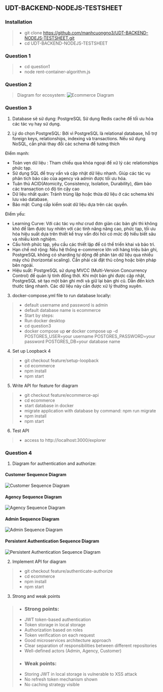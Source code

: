 ## UDT-BACKEND-NODEJS-TESTSHEET
### Installation
> - git clone https://github.com/manhcuongno3/UDT-BACKEND-NODEJS-TESTSHEET.git
> - cd UDT-BACKEND-NODEJS-TESTSHEET

### Question 1
> - cd question1
> - node rent-container-algorithm.js

### Question 2
> Diagram for ecosystem:
> ![Ecommerce Diagram](question2/ecommerce.diagram.png)

### Question 3

1. Database sẽ sử dụng: PostgreSQL
Sử dụng Redis cache để tối ưu hóa các tác vụ hay sử dụng.

2. Lý do chọn PostgreSQL: 
Bởi vì PostgreSQL là relational database, hỗ trợ foreign keys, relationships, indexing và transactions. Nếu sử dụng NoSQL, 
cần phải thay đổi các schema để tương thích

Điểm mạnh:
 - Toàn vẹn dữ liệu : Tham chiếu qua khóa ngoại để xử lý các relationships phức tạp.
 - Sử dụng SQL để truy vấn và cập nhật dữ liệu nhanh. Giúp các tác vụ phân tích báo cáo của agency và admin được tối ưu hóa.
 - Tuân thủ ACID(Atomicity, Consistency, Isolation, Durability), đảm bảo các transaction có độ tin cậy cao
 - Dữ liệu nhất quán: Tránh trùng lặp hoặc thừa dữ liệu ở các schema khi lưu vào database.
 - Bảo mật: Cung cấp kiểm soát dữ liệu dựa trên các quyền.

Điểm yếu: 
 - Learning Curve: Với các tác vụ như crud đơn giản các bản ghi thì không khó để làm được tuy nhiên với các tính năng nâng cao, phức tạp, tối ưu hóa 
 hiệu suất dựa trên thiết kế truy vấn đòi hỏi có mức độ hiểu biết sâu và nhiều kinh nghiệm.
 - Cấu hình phức tạp, yêu cầu các thiết lập để có thể triển khai và bảo trì.
 - Hạn chế mở rộng: Nếu hệ thống e-commerce lớn với hàng triệu bản ghi, PostgreSQL không có sharding tự dộng để phân tán dữ liệu qua nhiều máy 
 chủ (horizontal scaling). Cần phải cài đặt thủ công hoặc biện pháp bên ngoài.
 - Hiệu suất: PostgreSQL sử dụng MVCC (Multi-Version Concurrency Control) để quản lý tính đồng thời. Khi một bản ghi được cập nhật, PostgreSQL sẽ tạo
 một bản ghi mới và giữ lại bản ghi cũ. Dẫn đến kích thước tăng nhanh. Các dữ liệu này cần được xử lý thường xuyên.

3. docker-compose.yml file to run database locally:
> - default username and password is admin
> - default database name is ecommerce
> - Start by steps:
> - Run docker desktop
> - cd question3
> - docker compose up __or__ docker compose up -d POSTGRES_USER=your username POSTGRES_PASSWORD=your password POSTGRES_DB=your database name

4. Set up Loopback 4
> - git checkout feature/setup-loopback
> - cd ecommerce
> - npm install
> - npm start

5. Write API for feature for diagram
> - git checkout feature/ecommerce-api
> - cd ecommerce
> - start database in docker
> - migrate application with database by command: npm run migrate
> - npm install
> - npm start 

6. Test API
> - access to http://localhost:3000/explorer

### Question 4
1. Diagram for authentication and authorize:
#### Customer Sequence Diagram
![Customer Sequence Diagram](question4/part1/customer.sequence.diagram.png)

#### Agency Sequence Diagram
  ![Agency Sequence Diagram](question4/part1/agency.sequence.diagram.png)

#### Admin Sequence Diagram
![Admin Sequence Diagram](question4/part1/admin.sequence.diagram.png)

#### Persistent Authentication Sequence Diagram
![Persistent Authentication Sequence Diagram](question4/part1/persistent-authentication.sequence.diagram.png)

2. Implement API for diagram
> - git checkout feature/authenticate-authorize
> - cd ecommerce
> - npm install
> - npm start

3. Strong and weak points
> - ### Strong points:
> - JWT token-based authentication
> - Token storage in local storage
> - Authorization based on roles
> - Token verification on each request
> - Good microservices architecture approach
> - Clear separation of responsibilities between different repositories
> - Well-defined actors (Admin, Agency, Customer)
> - ### Weak points:
> - Storing JWT in local storage is vulnerable to XSS attack
> - No refresh token mechanism shown
> - No caching strategy visible